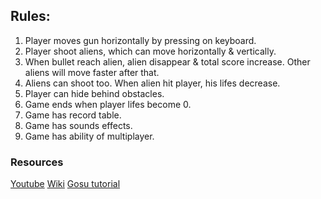 ## Rules:
1. Player moves gun horizontally by pressing on keyboard.
2. Player shoot aliens, which can move horizontally & vertically.
3. When bullet reach alien, alien disappear & total score increase. Other aliens will move faster after that.
4. Aliens can shoot too. When alien hit player, his lifes decrease.
5. Player can hide behind obstacles.
6. Game ends when player lifes become 0.
7. Game has record table.
8. Game has sounds effects.
9. Game has ability of multiplayer.

### Resources
[Youtube](Demo)
[Wiki](https://ru.wikipedia.org/wiki/Space_Invaders)
[Gosu tutorial](https://leanpub.com/developing-games-with-ruby/read)
